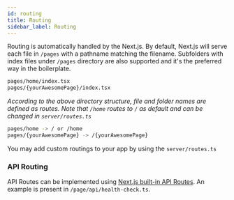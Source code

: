 ```yaml
---
id: routing
title: Routing
sidebar_label: Routing
---
```



Routing is automatically handled by the Next.js. By default, Next.js will serve each file in `/pages` with a pathname matching the filename. Subfolders with index files under `/pages` directory are also supported and it's the preferred way in the boilerplate.
<br>

```sh
pages/home/index.tsx
pages/{yourAwesomePage}/index.tsx
```

*According to the above directory structure, file and folder names are defined as routes.*
*Note that `/home` routes to `/` as default and can be changed in `server/routes.ts`*

```sh
pages/home -> / or /home
pages/{yourAwesomePage} -> /{yourAwesomePage}
```

You may add custom routings to your app by using the `server/routes.ts`

### API Routing

API Routes can be implemented using [Next.js built-in API Routes](https://nextjs.org/docs/api-routes/introduction). An example is present in `/page/api/health-check.ts`.